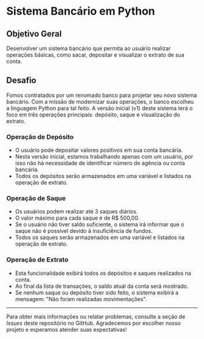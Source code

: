 # Sistema Bancário em Python

## Objetivo Geral
Desenvolver um sistema bancário que permita ao usuário realizar operações básicas, como sacar, depositar e visualizar o extrato de sua conta.

## Desafio
Fomos contratados por um renomado banco para projetar seu novo sistema bancário. Com a missão de modernizar suas operações, o banco escolheu a linguagem Python para tal feito. A versão inicial (v1) deste sistema terá o foco em três operações principais: depósito, saque e visualização do extrato.

### Operação de Depósito
- O usuário pode depositar valores positivos em sua conta bancária.
- Nesta versão inicial, estamos trabalhando apenas com um usuário, por isso não há necessidade de identificar número de agência ou conta bancária.
- Todos os depósitos serão armazenados em uma variável e listados na operação de extrato.

### Operação de Saque
- Os usuários podem realizar até 3 saques diários.
- O valor máximo para cada saque é de R$ 500,00.
- Se o usuário não tiver saldo suficiente, o sistema irá informar que o saque não é possível devido à insuficiência de fundos.
- Todos os saques serão armazenados em uma variável e listados na operação de extrato.

### Operação de Extrato
- Esta funcionalidade exibirá todos os depósitos e saques realizados na conta.
- Ao final da lista de transações, o saldo atual da conta será mostrado.
- Se nenhum saque ou depósito tiver sido feito, o sistema exibirá a mensagem: "Não foram realizadas movimentações".

---

Para obter mais informações ou relatar problemas, consulte a seção de *Issues* deste repositório no GitHub. Agradecemos por escolher nosso projeto e esperamos atender suas expectativas!
